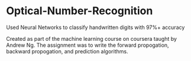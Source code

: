 # Optical-Number-Recognition
Used Neural Networks to classify handwritten digits with 97%+ accuracy

Created as part of the machine learning course on coursera taught by Andrew Ng. The assignment was to write the forward propogation, backward propogation, and prediction algorithms.
